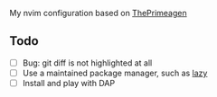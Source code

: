 My nvim configuration based on [ThePrimeagen](https://github.com/ThePrimeagen/init.lua)

## Todo

- [ ] Bug: git diff is not highlighted at all
- [ ] Use a maintained package manager, such as [lazy](https://github.com/folke/lazy.nvim)
- [ ] Install and play with DAP
